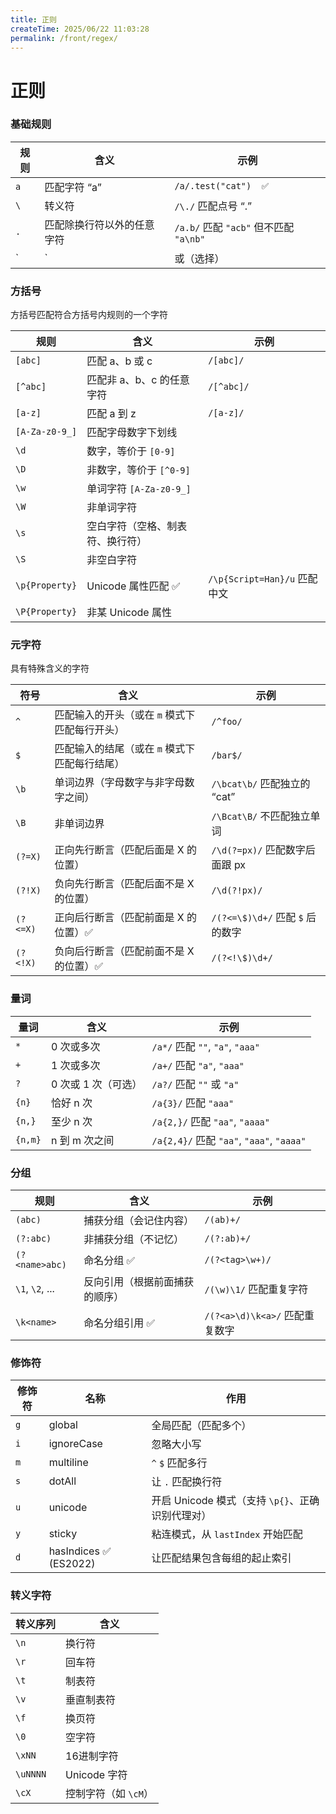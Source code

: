 ```yaml
---
title: 正则
createTime: 2025/06/22 11:03:28
permalink: /front/regex/
---
```


# 正则

### 基础规则

| 规则  | 含义            | 示例                               |
| --- | ------------- | -------------------------------- |
| `a` | 匹配字符 “a”      | `/a/.test("cat")  ✅`             |
| `\` | 转义符           | `/\./` 匹配点号 “.”                  |
| `.` | 匹配除换行符以外的任意字符 | `/a.b/` 匹配 `"acb"` 但不匹配 `"a\nb"` |
| `   | `             | 或（选择）                            |

### 方括号
方括号匹配符合方括号内规则的一个字符

|规则|含义|示例|
|---|---|---|
|`[abc]`|匹配 a、b 或 c|`/[abc]/`|
|`[^abc]`|匹配非 a、b、c 的任意字符|`/[^abc]/`|
|`[a-z]`|匹配 a 到 z|`/[a-z]/`|
|`[A-Za-z0-9_]`|匹配字母数字下划线||
|`\d`|数字，等价于 `[0-9]`||
|`\D`|非数字，等价于 `[^0-9]`||
|`\w`|单词字符 `[A-Za-z0-9_]`||
|`\W`|非单词字符||
|`\s`|空白字符（空格、制表符、换行符）||
|`\S`|非空白字符||
|`\p{Property}`|Unicode 属性匹配 ✅|`/\p{Script=Han}/u` 匹配中文|
|`\P{Property}`|非某 Unicode 属性||

### 元字符
具有特殊含义的字符

| 符号       | 含义                        | 示例                         |
| -------- | ------------------------- | -------------------------- |
| `^`      | 匹配输入的开头（或在 `m` 模式下匹配每行开头） | `/^foo/`                   |
| `$`      | 匹配输入的结尾（或在 `m` 模式下匹配每行结尾） | `/bar$/`                   |
| `\b`     | 单词边界（字母数字与非字母数字之间）        | `/\bcat\b/` 匹配独立的 “cat”    |
| `\B`     | 非单词边界                     | `/\Bcat\B/` 不匹配独立单词        |
| `(?=X)`  | 正向先行断言（匹配后面是 X 的位置）       | `/\d(?=px)/` 匹配数字后面跟 px    |
| `(?!X)`  | 负向先行断言（匹配后面不是 X 的位置）      | `/\d(?!px)/`               |
| `(?<=X)` | 正向后行断言（匹配前面是 X 的位置）✅      | `/(?<=\$)\d+/` 匹配 `$` 后的数字 |
| `(?<!X)` | 负向后行断言（匹配前面不是 X 的位置）✅     | `/(?<!\$)\d+/`             |

### 量词

| 量词      | 含义           | 示例                                      |
| ------- | ------------ | --------------------------------------- |
| `*`     | 0 次或多次       | `/a*/` 匹配 `""`, `"a"`, `"aaa"`          |
| `+`     | 1 次或多次       | `/a+/` 匹配 `"a"`, `"aaa"`                |
| `?`     | 0 次或 1 次（可选） | `/a?/` 匹配 `""` 或 `"a"`                  |
| `{n}`   | 恰好 n 次       | `/a{3}/` 匹配 `"aaa"`                     |
| `{n,}`  | 至少 n 次       | `/a{2,}/` 匹配 `"aa"`, `"aaaa"`           |
| `{n,m}` | n 到 m 次之间    | `/a{2,4}/` 匹配 `"aa"`, `"aaa"`, `"aaaa"` |

### 分组

|规则|含义|示例|
|---|---|---|
|`(abc)`|捕获分组（会记住内容）|`/(ab)+/`|
|`(?:abc)`|非捕获分组（不记忆）|`/(?:ab)+/`|
|`(?<name>abc)`|命名分组 ✅|`/(?<tag>\w+)/`|
|`\1`, `\2`, ...|反向引用（根据前面捕获的顺序）|`/(\w)\1/` 匹配重复字符|
|`\k<name>`|命名分组引用 ✅|`/(?<a>\d)\k<a>/` 匹配重复数字|

### 修饰符
| 修饰符 | 名称                    | 作用                               |
| --- | --------------------- | -------------------------------- |
| `g` | global                | 全局匹配（匹配多个）                       |
| `i` | ignoreCase            | 忽略大小写                            |
| `m` | multiline             | `^` `$` 匹配多行                     |
| `s` | dotAll                | 让 `.` 匹配换行符                      |
| `u` | unicode               | 开启 Unicode 模式（支持 `\p{}`、正确识别代理对） |
| `y` | sticky                | 粘连模式，从 `lastIndex` 开始匹配          |
| `d` | hasIndices ✅ (ES2022) | 让匹配结果包含每组的起止索引                   |

### 转义字符

|转义序列|含义|
|---|---|
|`\n`|换行符|
|`\r`|回车符|
|`\t`|制表符|
|`\v`|垂直制表符|
|`\f`|换页符|
|`\0`|空字符|
|`\xNN`|16进制字符|
|`\uNNNN`|Unicode 字符|
|`\cX`|控制字符（如 `\cM`）|
